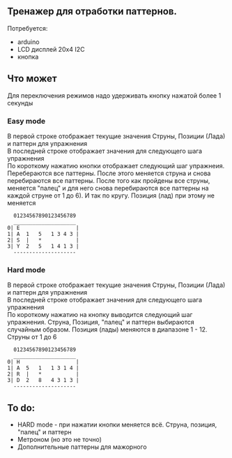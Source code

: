 ## Тренажер для отработки паттернов.

Потребуется:
- arduino
- LCD дисплей 20х4 I2C
- кнопка

## Что может

Для переключения режимов надо удерживать кнопку нажатой более 1 секунды   

### Easy mode
В первой строке отображает текущие значения Струны, Позиции (Лада) и паттерн для упражнения   
В последней строке отображает значения для следующего шага упражнения   
По короткому нажатию кнопки отображает следующий шаг упражнеия. Перебераются все паттерны. После этого меняется струна и снова перебираются все паттерны. После того как пройдены все струны, меняется "палец" и для него снова перебираются все паттерны на каждой струне от 1 до 6). И так по кругу. Позиция (лад) при этому не меняется   
   
	  01234567890123456789   
	  ____________________   
	0| E                  |   
	1| A  1   5   1 3 4 3 |   
	2| S  |   *           |   
	3| Y  2   5   1 4 1 3 |   
	  --------------------
   
### Hard mode
В первой строке отображает текущие значения Струны, Позиции (Лада) и паттерн для упражнения   
В последней строке отображает значения для следующего шага упражнения   
По короткому нажатию на кнопку выводится следующий шаг упражнения. Струна, Позиция, "палец" и паттерн выбираются случайным образом. Позиция (лады) меняются в диапазоне 1 - 12. Струны от 1 до 6
   
	  01234567890123456789   
	  ____________________
	0| H                  |   
	1| A  5   1   1 3 1 4 |   
	2| R  |   *           |  
	3| D  2   8   4 3 1 3 |   
	  --------------------
   

## To do:
- HARD mode - при нажатии кнопки меняется всё. Струна, позиция, "палец" и паттерн
- Метроном (но это не точно)
- Дополнительные паттерны для мажорного 
   